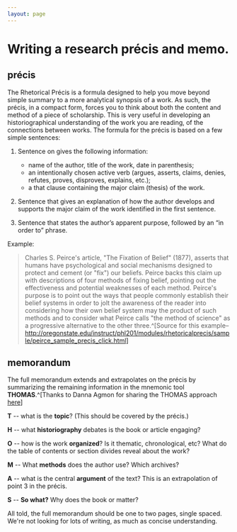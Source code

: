 ```yaml
---
layout: page
---
```


# Writing a research précis and memo.

## précis

The Rhetorical Précis is a formula designed to help you move beyond simple
summary to a more analytical synopsis of a work. As such, the précis, in
a compact form, forces you to think about both the content and method of
a piece of scholarship. This is very useful in developing an historiographical
understanding of the work you are reading, of the connections between works.
The formula for the précis is based on a few simple sentences:

1. Sentence on gives the following information:
   * name of the author, title of the work, date in parenthesis;
   * an intentionally chosen active verb (argues, asserts, claims, denies,
refutes, proves, disproves, explains, etc.);
   * a that clause containing the major claim (thesis) of the work.

2. Sentence that gives an explanation of how the author develops and supports
the major claim of the work identified in the first sentence.

3. Sentence that states the author’s apparent purpose, followed by an “in
order to” phrase.

Example:

> Charles S. Peirce's article, "The Fixation of Belief" (1877), asserts
that humans have psychological and social mechanisms designed to
protect and cement (or "fix") our beliefs. Peirce backs this claim up
with descriptions of four methods of fixing belief, pointing out the
effectiveness and potential weaknesses of each method. Peirce's purpose
is to point out the ways that people commonly establish their
belief systems in order to jolt the awareness of the reader into considering
how their own belief system may the product of such methods
and to consider what Peirce calls "the method of science" as a progressive
alternative to the other three.^[Source for this example–
http://oregonstate.edu/instruct/phl201/modules/rhetoricalprecis/sample/peirce_sample_precis_click.html]

## memorandum

The full memorandum extends and extrapolates on the précis by summarizing
the remaining information in the mnemonic tool **THOMAS**.^[Thanks to
Danna Agmon for sharing the THOMAS approach
[here](https://drive.google.com/file/d/1hunJKCBwzELxmZJb2oaM1W5aGqorasZQ/view)]

**T** -- what is the **topic**? (This should be covered by the précis.)

**H** -- what **historiography** debates is the book or article engaging?

**O** -- how is the work **organized**? Is it thematic, chronological,
    etc? What do the table of contents or section divides reveal about the
    work?

**M** -- What **methods** does the author use? Which archives?

**A**  -- what is the central **argument** of the text? This is an
extrapolation of point 3 in the précis.

**S** -- **So what?** Why does the book or matter?

All told, the full memorandum should be one to two pages, single spaced.
We're not looking for lots of writing, as much as concise understanding.
